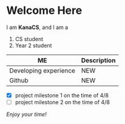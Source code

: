 # Welcome Here
I am **KanaCS**, and I am a
1. CS student
1. Year 2 student

ME | Description 
------------ | -------------
Developing experience | NEW
Github | NEW

- [x] project milestone 1 on the time of 4/8
- [ ] project milestone 2 on the time of 4/8

*Enjoy your time!*